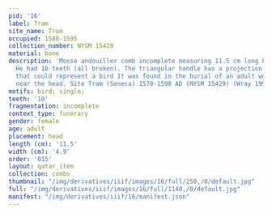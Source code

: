 ```yaml
---
pid: '16'
label: Tram
site_name: Tram
occupied: 1580-1595
collection_number: NYSM 15429
material: bone
description: 'Moose andouiller comb incomplete measuring 11.5 cm long by 4.9 cm wide.
  He had 10 teeth (all broken). The triangular handle has a projection in the top
  that could represent a bird It was found in the burial of an adult woman placed
  near the head. Site Tram (Seneca) 1570-1590 AD (NYSM 15429) (Wray 1991: 44'
motifs: bird; single;
teeth: '10'
fragmentation: incomplete
context_type: funerary
gender: female
age: adult
placement: head
length (cm): '11.5'
width (cm): '4.9'
order: '015'
layout: qatar_item
collection: combs
thumbnail: "/img/derivatives/iiif/images/16/full/250,/0/default.jpg"
full: "/img/derivatives/iiif/images/16/full/1140,/0/default.jpg"
manifest: "/img/derivatives/iiif/16/manifest.json"
---
```

